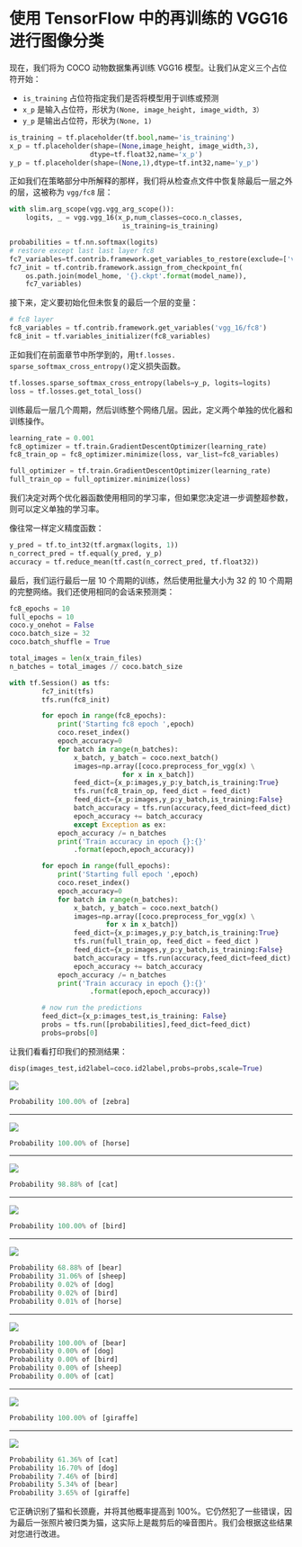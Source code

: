# 使用 TensorFlow 中的再训练的 VGG16 进行图像分类

现在，我们将为 COCO 动物数据集再训练 VGG16 模型。让我们从定义三个占位符开始：

*   `is_training` 占位符指定我们是否将模型用于训练或预测
*   `x_p` 是输入占位符，形状为`(None, image_height, image_width, 3）`
*   `y_p` 是输出占位符，形状为`(None, 1)`

```py
is_training = tf.placeholder(tf.bool,name='is_training')
x_p = tf.placeholder(shape=(None,image_height, image_width,3),
                    dtype=tf.float32,name='x_p')
y_p = tf.placeholder(shape=(None,1),dtype=tf.int32,name='y_p')
```

正如我们在策略部分中所解释的那样，我们将从检查点文件中恢复除最后一层之外的层，这被称为  `vgg/fc8` 层：

```py
with slim.arg_scope(vgg.vgg_arg_scope()):
    logits, _ = vgg.vgg_16(x_p,num_classes=coco.n_classes,
                            is_training=is_training)

probabilities = tf.nn.softmax(logits)
# restore except last last layer fc8
fc7_variables=tf.contrib.framework.get_variables_to_restore(exclude=['vgg_16/fc8'])
fc7_init = tf.contrib.framework.assign_from_checkpoint_fn(
    os.path.join(model_home, '{}.ckpt'.format(model_name)),
    fc7_variables)
```

接下来，定义要初始化但未恢复的最后一个层的变量：

```py
# fc8 layer
fc8_variables = tf.contrib.framework.get_variables('vgg_16/fc8')
fc8_init = tf.variables_initializer(fc8_variables)
```

正如我们在前面章节中所学到的，用`tf.losses.` `sparse_softmax_cross_entropy()`定义损失函数。

```py
tf.losses.sparse_softmax_cross_entropy(labels=y_p, logits=logits)
loss = tf.losses.get_total_loss()
```

训练最后一层几个周期，然后训练整个网络几层。因此，定义两个单独的优化器和训练操作。

```py
learning_rate = 0.001
fc8_optimizer = tf.train.GradientDescentOptimizer(learning_rate)
fc8_train_op = fc8_optimizer.minimize(loss, var_list=fc8_variables)

full_optimizer = tf.train.GradientDescentOptimizer(learning_rate)
full_train_op = full_optimizer.minimize(loss)
```

我们决定对两个优化器函数使用相同的学习率，但如果您决定进一步调整超参数，则可以定义单独的学习率。

像往常一样定义精度函数：

```py
y_pred = tf.to_int32(tf.argmax(logits, 1))
n_correct_pred = tf.equal(y_pred, y_p)
accuracy = tf.reduce_mean(tf.cast(n_correct_pred, tf.float32))
```

最后，我们运行最后一层 10 个周期的训练，然后使用批量大小为 32 的 10 个周期的完整网络。我们还使用相同的会话来预测类：

```py
fc8_epochs = 10
full_epochs = 10
coco.y_onehot = False
coco.batch_size = 32
coco.batch_shuffle = True

total_images = len(x_train_files)
n_batches = total_images // coco.batch_size

with tf.Session() as tfs:
        fc7_init(tfs) 
        tfs.run(fc8_init) 

        for epoch in range(fc8_epochs):
            print('Starting fc8 epoch ',epoch)
            coco.reset_index()
            epoch_accuracy=0
            for batch in range(n_batches):
                x_batch, y_batch = coco.next_batch()
                images=np.array([coco.preprocess_for_vgg(x) \
                            for x in x_batch])
                feed_dict={x_p:images,y_p:y_batch,is_training:True}
                tfs.run(fc8_train_op, feed_dict = feed_dict)
                feed_dict={x_p:images,y_p:y_batch,is_training:False}
                batch_accuracy = tfs.run(accuracy,feed_dict=feed_dict)
                epoch_accuracy += batch_accuracy
                except Exception as ex:
            epoch_accuracy /= n_batches
            print('Train accuracy in epoch {}:{}'
                .format(epoch,epoch_accuracy))

        for epoch in range(full_epochs):
            print('Starting full epoch ',epoch)
            coco.reset_index()
            epoch_accuracy=0
            for batch in range(n_batches):
                x_batch, y_batch = coco.next_batch()
                images=np.array([coco.preprocess_for_vgg(x) \
                        for x in x_batch])                    
                feed_dict={x_p:images,y_p:y_batch,is_training:True}
                tfs.run(full_train_op, feed_dict = feed_dict )
                feed_dict={x_p:images,y_p:y_batch,is_training:False}
                batch_accuracy = tfs.run(accuracy,feed_dict=feed_dict)
                epoch_accuracy += batch_accuracy
            epoch_accuracy /= n_batches
            print('Train accuracy in epoch {}:{}'
                    .format(epoch,epoch_accuracy))

        # now run the predictions
        feed_dict={x_p:images_test,is_training: False}
        probs = tfs.run([probabilities],feed_dict=feed_dict)
        probs=probs[0]
```

让我们看看打印我们的预测结果：

```py
disp(images_test,id2label=coco.id2label,probs=probs,scale=True)
```


![](img/7adcf006-6b7c-4cee-b005-b468d4c04147.png)

```py
Probability 100.00% of [zebra]
```


---

![](img/8ace4594-5cf1-4158-a87c-04208b7751fb.png)

```py
Probability 100.00% of [horse]
```


---

![](img/a1212dda-c918-4237-916e-a654869cdd5f.png)

```py
Probability 98.88% of [cat]
```


---

![](img/5b227dbc-55c5-4f27-b00d-3b163504a21b.png)

```py
Probability 100.00% of [bird]
```


---

![](img/ffe6abcd-99a3-4550-9cf6-dfd34cd05d4c.png)

```py
Probability 68.88% of [bear]
Probability 31.06% of [sheep]
Probability 0.02% of [dog]
Probability 0.02% of [bird]
Probability 0.01% of [horse]
```


---

![](img/387adb5c-ebd8-4fa3-9476-61073f49dacf.png)

```py
Probability 100.00% of [bear]
Probability 0.00% of [dog]
Probability 0.00% of [bird]
Probability 0.00% of [sheep]
Probability 0.00% of [cat]
```


---

![](img/707f58ea-ab0b-46a6-871c-1808c47a5cb2.png)

```py
Probability 100.00% of [giraffe]
```


---

![](img/cb16c14b-fc2a-4c16-be33-87fa850b2c6f.png)

```py
Probability 61.36% of [cat]
Probability 16.70% of [dog]
Probability 7.46% of [bird]
Probability 5.34% of [bear]
Probability 3.65% of [giraffe]
```



它正确识别了猫和长颈鹿，并将其他概率提高到 100%。它仍然犯了一些错误，因为最后一张照片被归类为猫，这实际上是裁剪后的噪音图片。我们会根据这些结果对您进行改进。